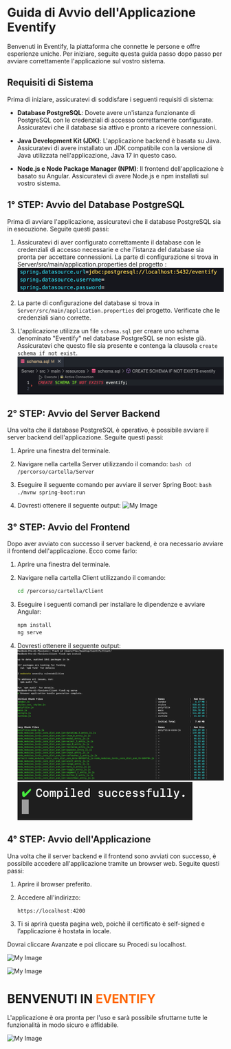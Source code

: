 # Guida di Avvio dell'Applicazione Eventify

Benvenuti in Eventify, la piattaforma che connette le persone e offre esperienze uniche. Per iniziare, seguite questa guida passo dopo passo per avviare correttamente l'applicazione sul vostro sistema.

## Requisiti di Sistema

Prima di iniziare, assicuratevi di soddisfare i seguenti requisiti di sistema:

- **Database PostgreSQL**: Dovete avere un'istanza funzionante di PostgreSQL con le credenziali di accesso correttamente configurate. Assicuratevi che il database sia attivo e pronto a ricevere connessioni.

- **Java Development Kit (JDK)**: L'applicazione backend è basata su Java. Assicuratevi di avere installato un JDK compatibile con la versione di Java utilizzata nell'applicazione, Java 17 in questo caso.

- **Node.js e Node Package Manager (NPM)**: Il frontend dell'applicazione è basato su Angular. Assicuratevi di avere Node.js e npm installati sul vostro sistema.

## 1° STEP: Avvio del Database PostgreSQL

Prima di avviare l'applicazione, assicuratevi che il database PostgreSQL sia in esecuzione. Seguite questi passi:

1. Assicuratevi di aver configurato correttamente il database con le credenziali di accesso necessarie e che l'istanza del database sia pronta per accettare connessioni.
La parte di configurazione si trova in Server/src/main/application.properties
del progetto :
![My Image](images/prima.png)
3. La parte di configurazione del database si trova in `Server/src/main/application.properties` del progetto. Verificate che le credenziali siano corrette.

4. L'applicazione utilizza un file `schema.sql` per creare uno schema denominato "Eventify" nel database PostgreSQL se non esiste già. Assicuratevi che questo file sia presente e contenga la clausola `create schema if not exist`.
![My Image](images/seconda.png)
## 2° STEP: Avvio del Server Backend

Una volta che il database PostgreSQL è operativo, è possibile avviare il server backend dell'applicazione. Seguite questi passi:

1. Aprire una finestra del terminale.

2. Navigare nella cartella Server utilizzando il comando:
   ```bash cd /percorso/cartella/Server ```
3. Eseguire il seguente comando per avviare il server Spring Boot:
```bash ./mvnw spring-boot:run ```
4. Dovresti ottenere il seguente output:
![My Image](images/terza.png)
## 3° STEP: Avvio del Frontend

Dopo aver avviato con successo il server backend, è ora necessario avviare il frontend dell'applicazione. Ecco come farlo:

1. Aprire una finestra del terminale.

2. Navigare nella cartella Client utilizzando il comando:
   ```bash
   cd /percorso/cartella/Client
   ```

3. Eseguire i seguenti comandi per installare le dipendenze e avviare Angular:
   ```bash
   npm install
   ng serve
   ```
4. Dovresti ottenere il seguente output:
   ![My Image](images/quarta.png)
   ![My Image](images/quinta.png)
## 4° STEP: Avvio dell'Applicazione

Una volta che il server backend e il frontend sono avviati con successo, è possibile accedere all'applicazione tramite un browser web. Seguite questi passi:

1. Aprire il browser preferito.

2. Accedere all'indirizzo:
   ```plaintext
   https://localhost:4200

3. Ti si aprirà questa pagina web, poichè il certificato è self-signed
e l’applicazione è hostata in locale.

Dovrai cliccare Avanzate e poi cliccare su Procedi su localhost.

![My Image](images/sesta.png)


![My Image](images/settima.png)


# BENVENUTI IN <span style="color:#FF6700">EVENTIFY</span>

L'applicazione è ora pronta per l'uso e sarà possibile sfruttarne tutte le funzionalità in modo sicuro e affidabile.


![My Image](images/ottava.png)


